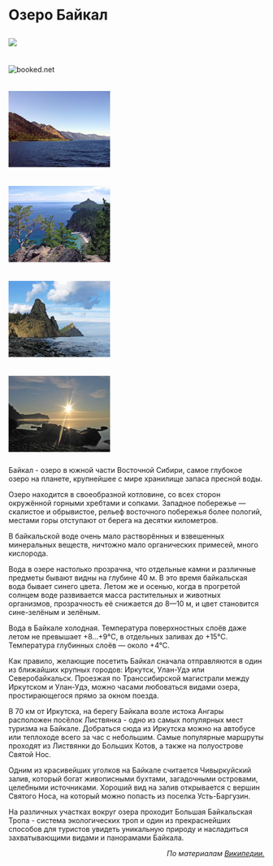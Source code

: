 ﻿<html>
<head>
<title>Верстка с помощью блоков:работа Даши</title>
<span class="qq"><font size="0.0001"> </font></span>
<link rel="stylesheet" href="qq.css">
<meta http-equiv="Content-Type" content="text/html; charset=utf-8">                               
</head>

<body>
<div id="header">
           <h1> Озеро Байкал </h1>
  </div>
  <div id="pogoda">
 <p align:center><img style="margin:10px 0;" src="https://w.bookcdn.com/weather/picture/31_33267_1_20_3658db_250_2a48ba_ffffff_ffffff_1_2071c9_ffffff_0_6.png?scode=124&domid=589&anc_id=79389%22%20alt=%22booked.net"/> </p>
 <p><img style="margin:10px 0;" src="https://w.bookcdn.com/weather/picture/31_61242_1_20_17bc9c_250_13a085_ffffff_ffffff_1_2071c9_ffffff_0_6.png?scode=124&domid=589&anc_id=79389"  alt="booked.net"/> </p>
  </div>
  <div id="photo">
<p>
<img src="baikal1.jpg" "hspace="10"   vspace="10">  
</p>
<p>
<img src="baikal2.jpg" "hspace="10"   vspace="10">  
</p>
<p>
<img src="baikal3.jpg" "hspace="10"   vspace="10">  
 </p>
<p>
<img src="baikal4.jpg" "hspace="10"   vspace="10">  
 </p>
  </div>
  <div id="content">
<!-- Блок с содержанием страницы-->
<p>Байкал - озеро в южной части Восточной Сибири,
самое глубокое озеро на планете, крупнейшее с мире хранилище запаса пресной воды.</p>

<p>Озеро находится в своеобразной котловине, со всех сторон окружённой горными хребтами и
сопками. Западное побережье&nbsp;&mdash; скалистое и обрывистое, рельеф восточного
побережья более пологий, местами горы отступают от берега на десятки километров.

<p>В байкальской воде очень мало растворённых и взвешенных минеральных веществ,
ничтожно мало органических примесей, много кислорода.

<p>Вода в озере настолько прозрачна, что отдельные камни и различные предметы бывают
видны на глубине 40 м. В это время байкальская вода бывает синего цвета.
Летом же и осенью, когда в прогретой солнцем воде развивается масса растительных
и животных организмов, прозрачность её снижается до 8—10 м, и цвет
становится сине-зелёным и зелёным.

<p>Вода в Байкале холодная. Температура поверхностных слоёв даже летом не
превышает +8…+9°C, в отдельных заливах до  +15°C. Температура
глубинных слоёв&nbsp;&mdash; около +4°C.

<p>Как правило, желающие посетить Байкал сначала отправляются в один из ближайших крупных
городов: Иркутск, Улан-Удэ или Северобайкальск. Проезжая по Транссибирской магистрали между Иркутском и Улан-Удэ,
можно часами любоваться видами озера, простирающегося прямо за окном поезда.

<p>В 70&nbsp;км от Иркутска, на берегу Байкала возле истока Ангары расположен посёлок
Листвянка - одно из самых популярных мест туризма на Байкале.
Добраться сюда из Иркутска можно на автобусе или теплоходе всего
за час с небольшим. Самые популярные маршруты проходят из Листвянки
до Больших Котов, а также на полуострове Святой Нос.

<p>Одним из красивейших уголков на Байкале считается Чивыркуйский залив, который богат
живописными бухтами, загадочными островами, целебными источниками. Хороший вид
на залив открывается с вершин Святого Носа, на который можно попасть из
поселка Усть-Баргузин.

<p>На различных участках вокруг озера проходит Большая Байкальская Тропа - система
экологических троп и один из прекраснейших способов для туристов увидеть уникальную
природу и насладиться захватывающими видами и панорамами Байкала.
<p align="right">
<em>По материалам <a href="https://ru.wikipedia.org/wiki/Байкал">Википедии.</a></em>
</p>
  </div>

<!-- Подвал - самый нижний блок  -->
  <div id="footer">

  </div>

</body>
</html>

